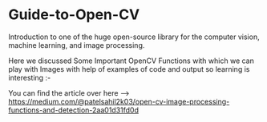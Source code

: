 # Guide-to-Open-CV
Introduction to one of the huge open-source library for the computer vision, machine learning, and image processing.

Here we discussed Some Important OpenCV Functions with which we can play with Images with help of examples of code and output so learning is interesting :-

You can find the article over here --> https://medium.com/@patelsahil2k03/open-cv-image-processing-functions-and-detection-2aa01d31fd0d
